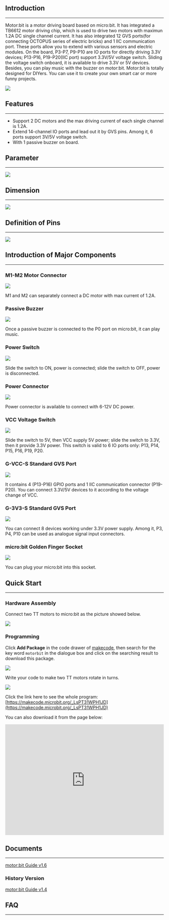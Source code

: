 ## Introduction
---

Motor:bit is a motor driving board based on micro:bit. It has integrated a TB6612 motor driving chip, which is used to drive two motors with maximun 1.2A DC single channel current. It has also integrated 12 GVS ports(for connecting OCTOPUS series of electric bricks) and 1 IIC communication port. These ports allow you to extend with various sensors and electric modules. On the board, P3-P7, P9-P10 are IO ports for directly driving 3.3V devices; P13-P16, P19-P20(IIC port) support 3.3V/5V voltage switch. Sliding the voltage switch onboard, it is available to drive 3.3V or 5V devices. Besides, you can play music with the buzzer on motor:bit. Motor:bit is totally designed for DIYers. You can use it to create your own smart car or more funny projects.

![](https://i.imgur.com/6zRKrvw.jpg)


## Features
---
- Support 2 DC motors and the max driving current of each single channel is 1.2A.
- Extend 14-channel IO ports and lead out it by GVS pins. Among it, 6 ports support 3V/5V voltage switch. 
- With 1 passive buzzer on board. 


## Parameter
---

![](https://i.imgur.com/CbRqh12.png)


## Dimension  
---
![](https://i.imgur.com/zXGYS2h.jpg)


## Definition of Pins
---
![](https://i.imgur.com/yiJJzHK.jpg)


## Introduction of Major Components
---

### M1-M2 Motor Connector

![](https://i.imgur.com/29nn8kR.jpg)

M1 and M2 can separately connect a DC motor with max current of 1.2A. 

### Passive Buzzer 

![](https://i.imgur.com/eFXaJlg.jpg)

Once a passive buzzer is connected to the P0 port on micro:bit, it can play music. 

### Power Switch 

![](https://i.imgur.com/mq8NFg4.jpg)

Slide the switch to ON, power is connected; slide the switch to OFF, power is disconnected. 

### Power Connector 

![](https://i.imgur.com/NDzflbB.jpg)

Power connector is available to connect with 6-12V DC power. 

### VCC Voltage Switch 

![](https://i.imgur.com/vpxh1nD.jpg)

Slide the switch to 5V, then VCC supply 5V power; slide the switch to 3.3V, then it provide 3.3V power. This switch is valid to 6 IO ports only: P13, P14, P15, P16, P19, P20. 

### G-VCC-S Standard GVS Port

![](https://i.imgur.com/4cqVab2.jpg)

It contains 4 (P13-P16) GPIO ports and 1 IIC communication connector (P19-P20). You can connect 3.3V/5V devices to it according to the voltage change of VCC.

### G-3V3-S Standard GVS Port

![](https://i.imgur.com/xjDkR8E.jpg)

You can connect 8 devices working under 3.3V power supply. Among it, P3, P4, P10 can be used as analogue signal input connectors. 

### micro:bit Golden Finger Socket

![](https://i.imgur.com/CemM8y5.jpg)

You can plug your micro:bit into this socket.


## Quick Start
---

### Hardware Assembly
  
Connect two TT motors to micro:bit as the picture showed below. 

![](https://i.imgur.com/5ayGCgd.png)

### Programming  
   
Click **Add Package** in the code drawer of [makecode](https://makecode.microbit.org/), then search for the key word `motorbit` in the dialogue box and click on the searching result to download this package. 

![](https://i.imgur.com/CDV9ODY.png)

Write your code to make two TT motors rotate in turns. 

![](https://i.imgur.com/2klOChu.png)

Click the link here to see the whole program: [https://makecode.microbit.org/_LsPT31WPH1JD](https://makecode.microbit.org/_LsPT31WPH1JD)

You can also download it from the page below:
<div style="position:relative;height:0;padding-bottom:70%;overflow:hidden;"><iframe style="position:absolute;top:0;left:0;width:100%;height:100%;" src="https://makecode.microbit.org/#pub:_LsPT31WPH1JD" frameborder="0" sandbox="allow-popups allow-forms allow-scripts allow-same-origin"></iframe></div>


## Documents
---
[motor:bit Guide v1.6](/Motor_bit_V16/)

### History Version
[motor:bit Guide v1.4](/Motor_bit_V14/)


## FAQ  
---  

